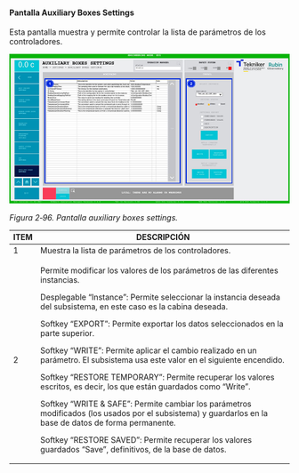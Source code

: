 #### Pantalla Auxiliary Boxes Settings

Esta pantalla muestra y permite controlar la lista de parámetros de los controladores.

![](../Resources/media/image112.png)

*Figura 2‑96. Pantalla auxiliary boxes settings.*

<table>
<colgroup>
<col style="width: 13<col style="width: 86</colgroup>
<thead>
<tr class="header">
<th>ITEM</th>
<th>DESCRIPCIÓN</th>
</tr>
</thead>
<tbody>
<tr class="odd">
<td>1</td>
<td>Muestra la lista de parámetros de los controladores.</td>
</tr>
<tr class="even">
<td>2</td>
<td><p>Permite modificar los valores de los parámetros de las diferentes instancias.</p>
<p>Desplegable “Instance”: Permite seleccionar la instancia deseada del subsistema, en este caso es la cabina
deseada.</p>
<p>Softkey “EXPORT”: Permite exportar los datos seleccionados en la parte superior.</p>
<p>Softkey “WRITE”: Permite aplicar el cambio realizado en un parámetro. El subsistema usa este valor en el siguiente
encendido.</p>
<p>Softkey “RESTORE TEMPORARY”: Permite recuperar los valores escritos, es decir, los que están guardados como
“Write”.</p>
<p>Softkey “WRITE &amp; SAFE”: Permite cambiar los parámetros modificados (los usados por el subsistema) y guardarlos en
la base de datos de forma permanente.</p>
<p>Softkey “RESTORE SAVED”: Permite recuperar los valores guardados “Save”, definitivos, de la base de datos.</p></td>
</tr>
</tbody>
</table>
